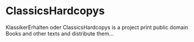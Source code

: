 # ClassicsHardcopys
KlassikerErhalten oder ClassicsHardcopys is a project print public domain Books and other texts and distribute them...
